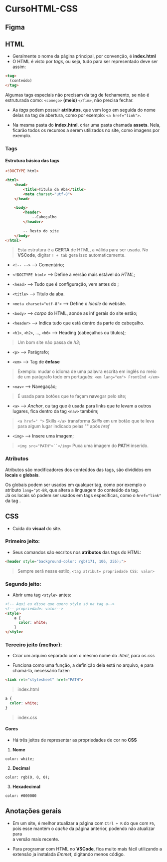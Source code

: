 # CursoHTML-CSS

## Figma

## HTML

- Geralmente o nome da página principal, por convenção, é **index.html**
- O HTML é visto por *tags*, ou seja, tudo para ser representado deve ser assim:  
```html
<tag>
  (conteúdo)
</tag>
```
Algumas tags especiais não precisam da tag de fechamento, se não é estruturada 
como: `<começo>` **(meio)** `</fim>`, não precisa fechar.
  
- As *tags* podem possuir **atributos**, que vem logo em seguida do nome delas 
na tag de abertura, como por exemplo: `<a href="link">`.
  
- Na mesma pasta do **index.html**, criar uma pasta chamada **assets**.
Nela, ficarão todos os recursos a serem utilizados no site, como imagens
por exemplo.
  
  
### Tags

#### Estrutura básica das tags
  
```html
<!DOCTYPE html>

<html>
    <head>
        <title>Titulo da Aba</title>
        <meta charset="utf-8">
    </head>

    <body>
        <header>
            --Cabeçalho
        </header>
      
        -- Resto do site
    </body>
</html>
```
> Esta estrutura é a **CERTA** de HTML, a válida para ser usada.
> No **VSCode**, digitar `! + tab` gera isso automaticamente.

- `<!-- -->` --> Comentário;

- `<!DOCTYPE html>` --> Define a versão mais estável do *HTML*;

- `<head>` --> Tudo que é configuração, vem antes do *<body>*;
  
- `<title>` --> Título da aba.
  
- `<meta charset="utf-8">` --> Define o *locale* do website.   
  
- `<body>` --> *corpo* do HTML, aonde as inf gerais do site estão;
  
- `<header>` --> Indica tudo que está dentro da parte do cabeçalho.
  
- `<h1>`, `<h2>`, ..., `<h6>` --> Heading (cabeçalhos ou títulos);
> Um bom site não passa de *h3*;
  
- `<p>` --> Parágrafo;
  
- `<em>` --> Tag de **ênfase**
> Exemplo: mudar o idioma de uma palavra escrita em inglês no meio 
de um parágrafo todo em português: `<em lang="em"> FrontEnd </em>`
  
- `<nav>` --> Navegação;
> É usada para botões que te façam **nav**egar pelo site;
    
- `<a>` --> *Anchor*, ou tag que é usada para links que te levam a 
outros lugares, fica dentro da tag `<nav>` também;
> `<a href=" ">` Skills `</a>` transforma *Skills* em um botão que te
leva para algum lugar indicado pelas "" após *href*
  
- `<img>` --> Insere uma imagem;
> `<img src="PATH">``</img>` Puxa uma imagem do **PATH** inserido.

### Atributos

  Atributos são modificadores dos conteúdos das tags, são divididos em 
**locais** e **globais**.  
  
  Os globais podem ser usados em qualquer tag, como por exemplo o
atributo `lang="pt-BR`, que altera a linguagem do conteúdo da tag.  
  Já os locais só podem ser usados em tags específicas, como o
`href="link"` da tag *<a>*.


## CSS

- Cuida do **visual** do site.  
  
### Primeiro jeito:
  
- Seus comandos são escritos nos **atributos** das tags do HTML:

```html  
<header style="background-color: rgb(171, 106, 255);">
```
> Sempre será nesse estilo, `<tag atribut= propriedade CSS: valor>`

### Segundo jeito:
  
- Abrir uma tag `<style>` antes:

```html
<!-- Aqui eu disse que quero style só na tag a-->
<!-- propriedade: valor-->
<style>
    a {
      color: white;
    }
</style>
```
  
### Terceiro jeito (melhor):
  
- Criar um arquivo separado com o mesmo nome do *.html*, para os *css*
  
- Funciona como uma função, a definição dela está no arquivo, e para chamá-la,
necessário fazer:

```html
<link rel="stylesheet" href="PATH">
```
>index.html

```css
a {
  color: white;
}
```
>index.css

#### Cores

- Há três jeitos de representar as propriedades de cor no **CSS**
  
1. **Nome**
  
`color: white;`
  
2. **Decimal**
  
`color: rgb(0, 0, 0);`
  
3. **Hexadecimal**
  
`color: #000000`
  



  

## Anotações gerais
  
- Em um site, é melhor atualizar a página com `Ctrl + R` do que com `F5`,  
pois esse mantém o *cache* da página anterior, podendo não atualizar para  
a versão mais recente.
  
- Para programar com HTML no **VSCode**, fica muito mais fácil utilizando
a extensão ja instalada *Emmet*, digitando menos código. 
